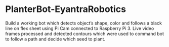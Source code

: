 # PlanterBot-EyantraRobotics
Build a working bot which detects object’s shape, color and follows a black line on flex sheet using Pi Cam connected to Raspberry Pi 3. Live video frames processed and detected contours which were used to command bot to follow a path and decide which seed to plant.
